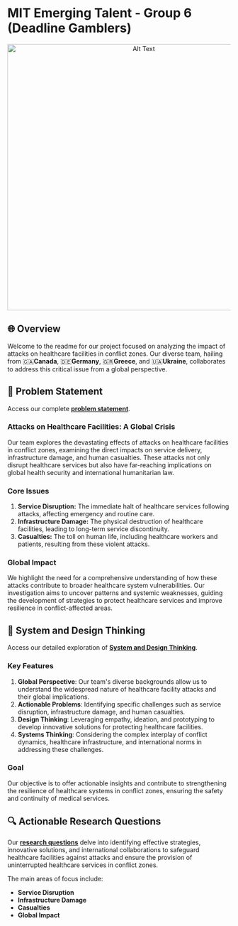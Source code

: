 # MIT Emerging Talent - Group 6 (Deadline Gamblers)

<p align="center">
  <img src="https://media.giphy.com/media/v1.Y2lkPTc5MGI3NjExenVqYW1pOXhhcmthMmwxZmcwOTBoamJ3cDRwYWloczlpa2ZvbTFkciZlcD12MV9pbnRlcm5hbF9naWZfYnlfaWQmY3Q9Zw/ZgXcPI6dhWBIEkWSU1/source.gif" alt="Alt Text" width="600" />
</p>

## 🌐 Overview

Welcome to the readme for our project focused on analyzing the impact of attacks on healthcare facilities in conflict zones. Our diverse team, hailing from 🇨🇦**Canada**, 🇩🇪**Germany**, 🇬🇷**Greece**, and 🇺🇦**Ukraine**, collaborates to address this critical issue from a global perspective.

## 🚀 Problem Statement

Access our complete [**problem statement**](problem_identification/README.md).


### Attacks on Healthcare Facilities: A Global Crisis

Our team explores the devastating effects of attacks on healthcare facilities in conflict zones, examining the direct impacts on service delivery, infrastructure damage, and human casualties. These attacks not only disrupt healthcare services but also have far-reaching implications on global health security and international humanitarian law.

### Core Issues

1. **Service Disruption:** The immediate halt of healthcare services following attacks, affecting emergency and routine care.
2. **Infrastructure Damage:** The physical destruction of healthcare facilities, leading to long-term service discontinuity.
3. **Casualties:** The toll on human life, including healthcare workers and patients, resulting from these violent attacks.

### Global Impact

We highlight the need for a comprehensive understanding of how these attacks contribute to broader healthcare system vulnerabilities. Our investigation aims to uncover patterns and systemic weaknesses, guiding the development of strategies to protect healthcare services and improve resilience in conflict-affected areas.

## 🔄 System and Design Thinking

Access our detailed exploration of [**System and Design Thinking**](problem_identification/README.md#systems-thinking-in-healthcare).

### Key Features

1. **Global Perspective**: 
Our team's diverse backgrounds allow us to understand the widespread nature of healthcare facility attacks and their global implications.
2. **Actionable Problems**: Identifying specific challenges such as service disruption, infrastructure damage, and human casualties.
3. **Design Thinking**: Leveraging empathy, ideation, and prototyping to develop innovative solutions for protecting healthcare facilities.
4. **Systems Thinking**: Considering the complex interplay of conflict dynamics, healthcare infrastructure, and international norms in addressing these challenges.

### Goal

Our objective is to offer actionable insights and contribute to strengthening the resilience of healthcare systems in conflict zones, ensuring the safety and continuity of medical services.

## 🔍 Actionable Research Questions

Our [**research questions**](problem_identification/README.md#actionable-research-questions) delve into identifying effective strategies, innovative solutions, and international collaborations to safeguard healthcare facilities against attacks and ensure the provision of uninterrupted healthcare services in conflict zones.


The main areas of focus include:
- **Service Disruption**
- **Infrastructure Damage**
- **Casualties**
- **Global Impact**
